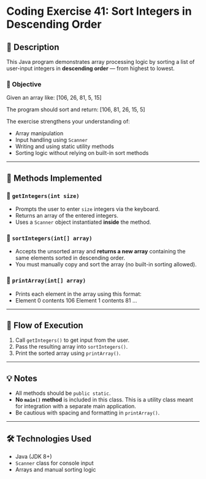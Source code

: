# Coding Exercise 41: Sort Integers in Descending Order

## 📌 Description

This Java program demonstrates array processing logic by sorting a list of user-input integers in **descending order** — from highest to lowest.

### 🧠 Objective

Given an array like:
[106, 26, 81, 5, 15]

The program should sort and return:
[106, 81, 26, 15, 5]


The exercise strengthens your understanding of:

- Array manipulation
- Input handling using `Scanner`
- Writing and using static utility methods
- Sorting logic without relying on built-in sort methods

---

## 🧪 Methods Implemented

### 🔹 `getIntegers(int size)`
- Prompts the user to enter `size` integers via the keyboard.
- Returns an array of the entered integers.
- Uses a `Scanner` object instantiated **inside** the method.

### 🔹 `sortIntegers(int[] array)`
- Accepts the unsorted array and **returns a new array** containing the same elements sorted in descending order.
- You must manually copy and sort the array (no built-in sorting allowed).

### 🔹 `printArray(int[] array)`
- Prints each element in the array using this format:
- Element 0 contents 106 Element 1 contents 81 ...


---

## 🔄 Flow of Execution

1. Call `getIntegers()` to get input from the user.
2. Pass the resulting array into `sortIntegers()`.
3. Print the sorted array using `printArray()`.

---

## 💡 Notes

- All methods should be `public static`.
- **No `main()` method** is included in this class. This is a utility class meant for integration with a separate main application.
- Be cautious with spacing and formatting in `printArray()`.

---

## 🛠️ Technologies Used

- Java (JDK 8+)
- `Scanner` class for console input
- Arrays and manual sorting logic


